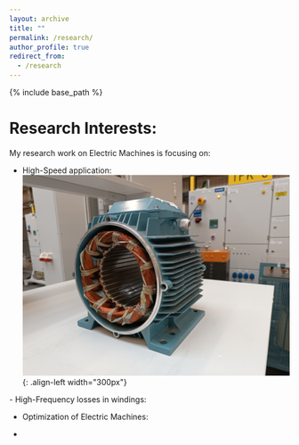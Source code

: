 ```yaml
---
layout: archive
title: ""
permalink: /research/
author_profile: true
redirect_from:
  - /research
---
```


{% include base_path %}


Research Interests:
======


My research work on Electric Machines is focusing on:
- High-Speed application:
![Illustration of electric machines](/images/homepage_electric_machines.png){: .align-left width="300px"}

<p>- High-Frequency losses in windings:</p>

- Optimization of Electric Machines:

- 
